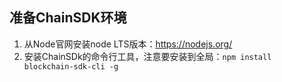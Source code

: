 ## 准备ChainSDK环境
1. 从Node官网安装node LTS版本：https://nodejs.org/
2. 安装ChainSDk的命令行工具，注意要安装到全局：`npm install blockchain-sdk-cli -g`

## 